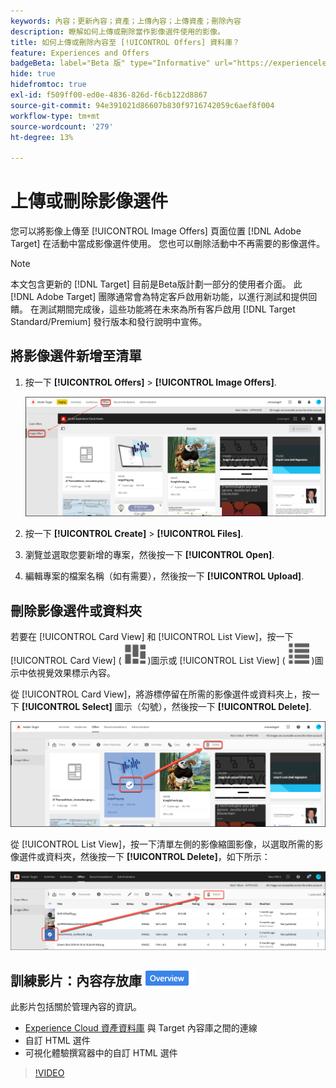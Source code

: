```yaml
---
keywords: 內容；更新內容；資產；上傳內容；上傳資產；刪除內容
description: 瞭解如何上傳或刪除當作影像選件使用的影像。
title: 如何上傳或刪除內容至 [!UICONTROL Offers] 資料庫？
feature: Experiences and Offers
badgeBeta: label="Beta 版" type="Informative" url="https://experienceleague.adobe.com/docs/target/using/introduction/intro.html#beta newtab=true" tooltip=" [!DNL Adobe Target] 有哪些 Beta 版功能。"
hide: true
hidefromtoc: true
exl-id: f509ff00-ed0e-4836-826d-f6cb122d8867
source-git-commit: 94e391021d86607b830f9716742059c6aef8f004
workflow-type: tm+mt
source-wordcount: '279'
ht-degree: 13%

---
```


# 上傳或刪除影像選件

您可以將影像上傳至 [!UICONTROL Image Offers] 頁面位置 [!DNL Adobe Target] 在活動中當成影像選件使用。 您也可以刪除活動中不再需要的影像選件。

>[!NOTE]
>
>本文包含更新的 [!DNL Target] 目前是Beta版計劃一部分的使用者介面。 此 [!DNL Adobe Target] 團隊通常會為特定客戶啟用新功能，以進行測試和提供回饋。 在測試期間完成後，這些功能將在未來為所有客戶啟用 [!DNL Target Standard/Premium] 發行版本和發行說明中宣佈。

## 將影像選件新增至清單

1. 按一下 **[!UICONTROL Offers]** > **[!UICONTROL Image Offers]**.

   ![選件>影像選件](/help/main/c-experiences/c-manage-content/assets/image-offers-new.png)

1. 按一下 **[!UICONTROL Create]** > **[!UICONTROL Files]**.
1. 瀏覽並選取您要新增的專案，然後按一下 **[!UICONTROL Open]**.
1. 編輯專案的檔案名稱（如有需要），然後按一下 **[!UICONTROL Upload]**.

## 刪除影像選件或資料夾

若要在 [!UICONTROL Card View] 和 [!UICONTROL List View]，按一下 [!UICONTROL Card View] ( ![卡片檢檢視示](/help/main/c-experiences/c-manage-content/assets/icon-tile.png) )圖示或 [!UICONTROL List View] ( ![清單檢檢視示](/help/main/c-experiences/c-manage-content/assets/icon-list-view.png) )圖示中依視覺效果標示內容。

從 [!UICONTROL Card View]，將游標停留在所需的影像選件或資料夾上，按一下 **[!UICONTROL Select]** 圖示（勾號），然後按一下 **[!UICONTROL Delete]**.

![從卡片檢視中刪除選件](/help/main/c-experiences/c-manage-content/assets/delete-card-view.png)

從 [!UICONTROL List View]，按一下清單左側的影像縮圖影像，以選取所需的影像選件或資料夾，然後按一下 **[!UICONTROL Delete]**，如下所示：

![刪除選取的專案](/help/main/c-experiences/c-manage-content/assets/delete-image-offer.png)

## 訓練影片：內容存放庫 ![總覽徽章](/help/main/assets/overview.png)

此影片包括關於管理內容的資訊。

* [Experience Cloud 資產資料庫](https://experienceleague.adobe.com/docs/core-services/interface/assets/creative-cloud.html) 與 Target 內容庫之間的連線
* 自訂 HTML 選件
* 可視化體驗撰寫器中的自訂 HTML 選件

>[!VIDEO](https://video.tv.adobe.com/v/17387)
